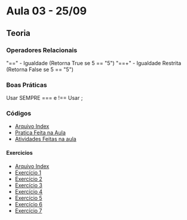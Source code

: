 # Aula 03 - 25/09

## Teoria
### Operadores Relacionais

"==" - Igualdade (Retorna True se 5 == "5")
"==+" - Igualdade Restrita (Retorna False se 5 == "5")

### Boas Práticas
Usar SEMPRE === e !==
Usar ;

### Códigos
- [Arquivo Index](index.html)
- [Pratica Feita na Aula](codigos/script.js)
- [Atividades Feitas na aula](codigos/exercicios.js)

#### Exercicios

- [Arquivo Index](codigos/ExercíciosAula02/index.html)
- [Exercício 1](codigos/ExercíciosAula02/exercicio01.js)
- [Exercício 2](codigos/ExercíciosAula02/exercicio02.js)
- [Exercício 3](codigos/ExercíciosAula02/exercicio03.js)
- [Exercício 4](codigos/ExercíciosAula02/exercicio04.js)
- [Exercício 5](codigos/ExercíciosAula02/exercicio05.js)
- [Exercício 6](codigos/ExercíciosAula02/exercicio06.js)
- [Exercício 7](codigos/ExercíciosAula02/exercicio07.js)

